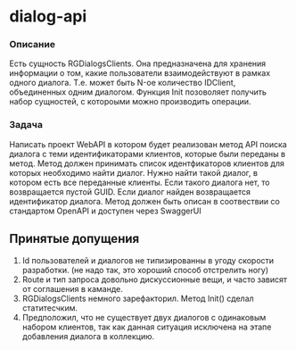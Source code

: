 # dialog-api
### Описание ###
Есть сущность RGDialogsClients. Она предназначена для хранения информации о том, какие пользователи взаимодействуют в рамках одного диалога.
Т.е. может быть N-ое количество IDClient, объединенных одним диалогом.
Функция Init позоволяет получить набор сущностей, с котороыми можно производить операции.

### Задача ###

Написать проект WebAPI в котором будет реализован метод API поиска диалога с теми идентификаторами клиентов, которые были переданы в метод.
Метод должен принимать список идентфикаторов клиентов для которых необходимо найти диалог. Нужно найти такой диалог, в котором есть все переданные клиенты. Если такого диалога нет, то возвращается пустой GUID.
Если диалог найден возвращается идентификатор диалога.
Метод должен быть описан в соотвествии со стандартом OpenAPI и доступен через SwaggerUI

## Принятые допущения ##

1. Id пользователей и диалогов не типизированны в угоду скорости разработки. (не надо так, это хороший способ отстрелить ногу)
2. Route и тип запроса довольно дискуссионные вещи, и часто зависят от соглашения в каманде.
3. RGDialogsClients немного зарефакторил. Метод Init() сделал статитесчким.
4. Предположил, что не существует двух диалогов с одинаковым набором клиентов, так как данная ситуация исключена на этапе добавления диалога в коллекцию.
